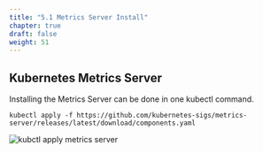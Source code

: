 ```yaml
---
title: "5.1 Metrics Server Install"
chapter: true
draft: false
weight: 51
---
```



## Kubernetes Metrics Server
Installing the Metrics Server can be done in one kubectl command. 

    kubectl apply -f https://github.com/kubernetes-sigs/metrics-server/releases/latest/download/components.yaml

![kubctl apply metrics server](/images/install_metrics_server.png)